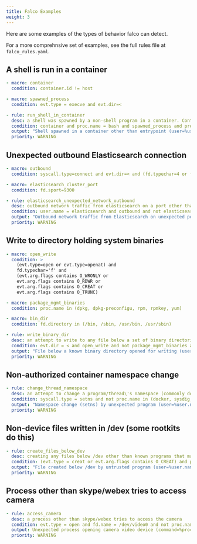 ```yaml
---
title: Falco Examples
weight: 3
---
```


Here are some examples of the types of behavior falco can detect.

For a more comprehnsive set of examples, see the full rules file at `falco_rules.yaml`.

## A shell is run in a container

```yaml
- macro: container
  condition: container.id != host

- macro: spawned_process
  condition: evt.type = execve and evt.dir=<

- rule: run_shell_in_container
  desc: a shell was spawned by a non-shell program in a container. Container entrypoints are excluded.
  condition: container and proc.name = bash and spawned_process and proc.pname exists and not proc.pname in (bash, docker)
  output: "Shell spawned in a container other than entrypoint (user=%user.name container_id=%container.id container_name=%container.name shell=%proc.name parent=%proc.pname cmdline=%proc.cmdline)"
  priority: WARNING
```

## Unexpected outbound Elasticsearch connection

```yaml
- macro: outbound
  condition: syscall.type=connect and evt.dir=< and (fd.typechar=4 or fd.typechar=6)

- macro: elasticsearch_cluster_port
  condition: fd.sport=9300

- rule: elasticsearch_unexpected_network_outbound
  desc: outbound network traffic from elasticsearch on a port other than the standard ports
  condition: user.name = elasticsearch and outbound and not elasticsearch_cluster_port
  output: "Outbound network traffic from Elasticsearch on unexpected port (connection=%fd.name)"
  priority: WARNING
```

## Write to directory holding system binaries

```yaml
- macro: open_write
  condition: >
    (evt.type=open or evt.type=openat) and
    fd.typechar='f' and
    (evt.arg.flags contains O_WRONLY or
    evt.arg.flags contains O_RDWR or
    evt.arg.flags contains O_CREAT or
    evt.arg.flags contains O_TRUNC)

- macro: package_mgmt_binaries
  condition: proc.name in (dpkg, dpkg-preconfigu, rpm, rpmkey, yum)

- macro: bin_dir
  condition: fd.directory in (/bin, /sbin, /usr/bin, /usr/sbin)

- rule: write_binary_dir
  desc: an attempt to write to any file below a set of binary directories
  condition: evt.dir = < and open_write and not package_mgmt_binaries and bin_dir
  output: "File below a known binary directory opened for writing (user=%user.name command=%proc.cmdline file=%fd.name)"
  priority: WARNING
```

## Non-authorized container namespace change

```yaml
- rule: change_thread_namespace
  desc: an attempt to change a program/thread\'s namespace (commonly done as a part of creating a container) by calling setns.
  condition: syscall.type = setns and not proc.name in (docker, sysdig, dragent)
  output: "Namespace change (setns) by unexpected program (user=%user.name command=%proc.cmdline container=%container.id)"
  priority: WARNING
```

## Non-device files written in /dev (some rootkits do this)

```yaml
- rule: create_files_below_dev
  desc: creating any files below /dev other than known programs that manage devices. Some rootkits hide files in /dev.
  condition: (evt.type = creat or evt.arg.flags contains O_CREAT) and proc.name != blkid and fd.directory = /dev and fd.name != /dev/null
  output: "File created below /dev by untrusted program (user=%user.name command=%proc.cmdline file=%fd.name)"
  priority: WARNING
```

## Process other than skype/webex tries to access camera

```yaml
- rule: access_camera
  desc: a process other than skype/webex tries to access the camera
  condition: evt.type = open and fd.name = /dev/video0 and not proc.name in (skype, webex)
  output: Unexpected process opening camera video device (command=%proc.cmdline)
  priority: WARNING
 ```

